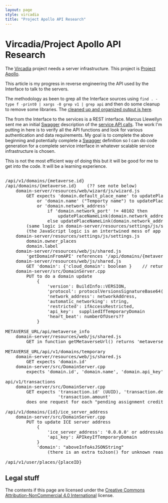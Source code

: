```yaml
---
layout: page
style: vircadia
title: "Project Apollo API Research"
---
```

<!--
<div id="herbal-toc">
  <ol>
    <li><a href="#raguos-module-based-spaceserver-frontend-for-opensimulator">Introduction</a></li>
      <ol>
        <li><a href="#choice-of-region-modules">Choice of Region Modules</a></li>
      </ol>
    <li><a href="#loden">Loden</a></li>
      <ol>
        <li><a href="#region-content-layers">Region Content Layers</a></li>
          <ol>
            <li><a href="#static">Static Layer</a></li>
            <li><a href="#dynamic">Dynamic Layer</a></li>
            <li><a href="#actors">Actors Layer</a></li>
            <li><a href="#editing">Editing Layer</a></li>
          </ol>
        <li><a href="#level-of-detail-computation">Level of Detail Computation</a></li>
        <li><a href="#division-hash">Division Hash</a></li>
        <li><a href="#texture-simplification">Texture Simplificiation</a></li>
        <li><a href="#asset-storage-and-access">Asset Storage and Access</a></li>
        <li><a href="#region-description-assets">Region Description Assets</a></li>
      </ol>
    <li><a href="#raguos">RaguOS</a></li>
      <ol>
        <li><a href="#editing-mode">Editing Mode</a></li>
      </ol>
    <li><a href="#revision-history">Revision History</a></li>
    <li><a href="#legal-stuff">Legal Stuff</a></li>
  </ol>
</div>
-->

# Vircadia/Project Apollo API Research

The [Vircadia] project needs a server infrastructure.
This project is [Project Apollo].

This article is my progress in reverse engineering the API used by
the Interface to talk to the servers.

The methodology as been to grep all the Interface sources
using ```find . -type f -print0 | xargs -0 grep v1 | grep api```
and then do some cleanup to remove some libraries.
The [cleaned up and organized output is here].

The from the Interface to the services is a REST interface.
Marcus Llewellyn sent me an initial [Swagger]
description of the [service API calls].
The work I'm putting in here is to verify all the API functions
and look for various authentication and data requirements.
My goal is to complete the above beginning and potentially
complete a [Swagger] definition so I can do code generation
for a complete service interface in whatever scalable
service infrastructure is chosen.

This is not the most efficient way of doing this but
it will be good for me to get into the code.
It will be a learning experience.

<pre>

/api/v1/domains/{metaverse.id}
/api/domains/{metaverse.id}    (?? see note below)
    domain-server/resources/web/wizard/js/wizard.js
        GET expects 'domain.default_place_name' to updatePlaceNameLink(domain.default_place_name)
            or 'domain.name' ("Temporty name") to updatePlaceNameLink(domain.name)
            or 'domain.network_address'
                if 'domain.network_port' != 40102 then
                    updatePlaceNameLink(domain.network_address)
                else updatePlaceNameLink(domain.network_address + ':' + domain.network_port
        (same logic in domain-server/resources/settings/js/settings.js in 'getShareName()')
        (the JavaScript logic is an intertwined mess of app logic and presentation)
    domain-server/resources/settings/js/settings.js
        domain.owner_places
        domain.label
    domain-server/resources/web/js/shared.js
        'getDomainFromAPI' references '/api/domains/{metaverse.id}' to get above data
    domain-server/resources/web/js/shared.js
        GET 'domain': {'cloud_domain': boolean }    // returned by isCloudDomain()
    domain-server/src/DomainServer.cpp
        PUT to do a domain update
            {
                'version': BuildInfo::VERSION,
                'protocol': protocolVersionsSignatureBase64(),
                'network_address': networkAddress,
                'automatic_networking': string,
                'restricted': ifAccessRestricted,
                'api_key':  suppliedIfTemporaryDomain
                'heart_beat': numberOfUsers??
            }

METAVERSE_URL/api/metaverse_info
    domain-server/resources/web/js/shared.js
        GET in function getMetaverseUrl() returns 'metaverse_url'

METAVERSE_URL/api/v1/domains/temporary
    domain-server/resources/web/js/shared.js
        GET expects 'domain.id'
    domain-server/src/DomainServer.cpp
        expects 'domain.id', 'domain.name', 'domain.api_key'

api/v1/transactions
    domain-server/src/DomainServer.cpp
        GET expects 'transaction.id' (UUID), 'transaction.destination_wallet_id',
                    'transaction.amount'
        does one request for each "pending assignment credit"

/api/v1/domains/{id}/ice_server_address
    domain-server/src/DomainServer.cpp
        PUT to update ICE server address
            {
                'ice_server_address': '0.0.0.0' or addressAsString,
                'api_key': APIkeyIfTemporaryDomain
            }
            'domain': "aboveInfoAsJSONString"
                (there is an extra toJson() for unknown reasons)

/api/v1/user/places/{placeID}
</pre>

## Legal stuff

The contents if this page are licensed under the 
[Creative Commons Attribution-NonCommercial 4.0 International]
license.

[Vircadia]: https://vircadia.com/
[Project Apollo]: https://github.com/kasenvr/project-apollo
[cleaned up and organized output is here]: ./CleanedUpURLs.html
[Swagger]: https://swagger.io/
[service API calls]: https://hifimetaverseapi.azurewebsites.net/index.html
[BSD License]: http://opensource.org/licenses/BSD-3-Clause
[MIT License]: http://opensource.org/licenses/MIT
[Apache License]: http://opensource.org/licenses/Apache-2.0
[Creative Commons Attribution-NonCommercial 4.0 International]: http://creativecommons.org/licenses/by-nc/4.0/

<!-- vim: ts=2 sw=2 et ai
-->
